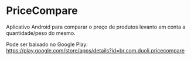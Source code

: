 # PriceCompare

Aplicativo Android para comparar o preço de produtos levanto em conta a quantidade/peso do mesmo.

Pode ser baixado no Google Play: https://play.google.com/store/apps/details?id=br.com.duoli.pricecompare
